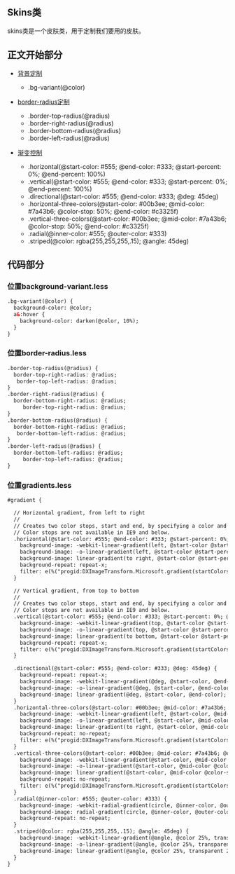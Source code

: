 ## Skins类
skins类是一个皮肤类，用于定制我们要用的皮肤。

## 正文开始部分

* <a href="#background-variant">背景定制</a>
  * .bg-variant(@color)

* <a href="#border-radius">border-radius定制</a>
  * .border-top-radius(@radius)
  * .border-right-radius(@radius)
  * .border-bottom-radius(@radius)
  * .border-left-radius(@radius)

* <a href="#gradient">渐变控制</a>
  * .horizontal(@start-color: #555; @end-color: #333; @start-percent: 0%; @end-percent: 100%)
  * .vertical(@start-color: #555; @end-color: #333; @start-percent: 0%; @end-percent: 100%)
  * .directional(@start-color: #555; @end-color: #333; @deg: 45deg)
  * .horizontal-three-colors(@start-color: #00b3ee; @mid-color: #7a43b6; @color-stop: 50%; @end-color: #c3325f)
  * .vertical-three-colors(@start-color: #00b3ee; @mid-color: #7a43b6; @color-stop: 50%; @end-color: #c3325f)
  * .radial(@inner-color: #555; @outer-color: #333)
  * .striped(@color: rgba(255,255,255,.15); @angle: 45deg)

## 代码部分
<a id="background-variant"></a>
### 位置background-variant.less
````html
.bg-variant(@color) {
  background-color: @color;
  a&:hover {
    background-color: darken(@color, 10%);
  }
}
````
<a id="border-radius"></a>
### 位置border-radius.less
````html
.border-top-radius(@radius) {
  border-top-right-radius: @radius;
   border-top-left-radius: @radius;
}
.border-right-radius(@radius) {
  border-bottom-right-radius: @radius;
     border-top-right-radius: @radius;
}
.border-bottom-radius(@radius) {
  border-bottom-right-radius: @radius;
   border-bottom-left-radius: @radius;
}
.border-left-radius(@radius) {
  border-bottom-left-radius: @radius;
     border-top-left-radius: @radius;
}
````
<a id="gradient"></a>
### 位置gradients.less
````html
#gradient {

  // Horizontal gradient, from left to right
  //
  // Creates two color stops, start and end, by specifying a color and position for each color stop.
  // Color stops are not available in IE9 and below.
  .horizontal(@start-color: #555; @end-color: #333; @start-percent: 0%; @end-percent: 100%) {
    background-image: -webkit-linear-gradient(left, @start-color @start-percent, @end-color @end-percent); // Safari 5.1-6, Chrome 10+
    background-image: -o-linear-gradient(left, @start-color @start-percent, @end-color @end-percent); // Opera 12
    background-image: linear-gradient(to right, @start-color @start-percent, @end-color @end-percent); // Standard, IE10, Firefox 16+, Opera 12.10+, Safari 7+, Chrome 26+
    background-repeat: repeat-x;
    filter: e(%("progid:DXImageTransform.Microsoft.gradient(startColorstr='%d', endColorstr='%d', GradientType=1)",argb(@start-color),argb(@end-color))); // IE9 and down
  }

  // Vertical gradient, from top to bottom
  //
  // Creates two color stops, start and end, by specifying a color and position for each color stop.
  // Color stops are not available in IE9 and below.
  .vertical(@start-color: #555; @end-color: #333; @start-percent: 0%; @end-percent: 100%) {
    background-image: -webkit-linear-gradient(top, @start-color @start-percent, @end-color @end-percent);  // Safari 5.1-6, Chrome 10+
    background-image: -o-linear-gradient(top, @start-color @start-percent, @end-color @end-percent);  // Opera 12
    background-image: linear-gradient(to bottom, @start-color @start-percent, @end-color @end-percent); // Standard, IE10, Firefox 16+, Opera 12.10+, Safari 7+, Chrome 26+
    background-repeat: repeat-x;
    filter: e(%("progid:DXImageTransform.Microsoft.gradient(startColorstr='%d', endColorstr='%d', GradientType=0)",argb(@start-color),argb(@end-color))); // IE9 and down
  }

  .directional(@start-color: #555; @end-color: #333; @deg: 45deg) {
    background-repeat: repeat-x;
    background-image: -webkit-linear-gradient(@deg, @start-color, @end-color); // Safari 5.1-6, Chrome 10+
    background-image: -o-linear-gradient(@deg, @start-color, @end-color); // Opera 12
    background-image: linear-gradient(@deg, @start-color, @end-color); // Standard, IE10, Firefox 16+, Opera 12.10+, Safari 7+, Chrome 26+
  }
  .horizontal-three-colors(@start-color: #00b3ee; @mid-color: #7a43b6; @color-stop: 50%; @end-color: #c3325f) {
    background-image: -webkit-linear-gradient(left, @start-color, @mid-color @color-stop, @end-color);
    background-image: -o-linear-gradient(left, @start-color, @mid-color @color-stop, @end-color);
    background-image: linear-gradient(to right, @start-color, @mid-color @color-stop, @end-color);
    background-repeat: no-repeat;
    filter: e(%("progid:DXImageTransform.Microsoft.gradient(startColorstr='%d', endColorstr='%d', GradientType=1)",argb(@start-color),argb(@end-color))); // IE9 and down, gets no color-stop at all for proper fallback
  }
  .vertical-three-colors(@start-color: #00b3ee; @mid-color: #7a43b6; @color-stop: 50%; @end-color: #c3325f) {
    background-image: -webkit-linear-gradient(@start-color, @mid-color @color-stop, @end-color);
    background-image: -o-linear-gradient(@start-color, @mid-color @color-stop, @end-color);
    background-image: linear-gradient(@start-color, @mid-color @color-stop, @end-color);
    background-repeat: no-repeat;
    filter: e(%("progid:DXImageTransform.Microsoft.gradient(startColorstr='%d', endColorstr='%d', GradientType=0)",argb(@start-color),argb(@end-color))); // IE9 and down, gets no color-stop at all for proper fallback
  }
  .radial(@inner-color: #555; @outer-color: #333) {
    background-image: -webkit-radial-gradient(circle, @inner-color, @outer-color);
    background-image: radial-gradient(circle, @inner-color, @outer-color);
    background-repeat: no-repeat;
  }
  .striped(@color: rgba(255,255,255,.15); @angle: 45deg) {
    background-image: -webkit-linear-gradient(@angle, @color 25%, transparent 25%, transparent 50%, @color 50%, @color 75%, transparent 75%, transparent);
    background-image: -o-linear-gradient(@angle, @color 25%, transparent 25%, transparent 50%, @color 50%, @color 75%, transparent 75%, transparent);
    background-image: linear-gradient(@angle, @color 25%, transparent 25%, transparent 50%, @color 50%, @color 75%, transparent 75%, transparent);
  }
}

````